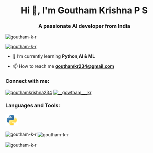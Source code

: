 <h1 align="center">Hi 👋, I'm Goutham Krishna P S</h1>
<h3 align="center">A passionate AI developer from India</h3>

<p align="left"> <img src="https://komarev.com/ghpvc/?username=goutham-k-r&label=Profile%20views&color=0e75b6&style=flat" alt="goutham-k-r" /> </p>

<p align="left"> <a href="https://github.com/ryo-ma/github-profile-trophy"><img src="https://github-profile-trophy.vercel.app/?username=goutham-k-r" alt="goutham-k-r" /></a> </p>

- 🌱 I’m currently learning **Python,AI & ML**

- 📫 How to reach me **gouthamkr234@gmail.com**

<h3 align="left">Connect with me:</h3>
<p align="left">
<a href="https://linkedin.com/in/gouthamkrishna234" target="blank"><img align="center" src="https://raw.githubusercontent.com/rahuldkjain/github-profile-readme-generator/master/src/images/icons/Social/linked-in-alt.svg" alt="gouthamkrishna234" height="30" width="40" /></a>
<a href="https://instagram.com/__gowtham___kr" target="blank"><img align="center" src="https://raw.githubusercontent.com/rahuldkjain/github-profile-readme-generator/master/src/images/icons/Social/instagram.svg" alt="__gowtham___kr" height="30" width="40" /></a>
</p>

<h3 align="left">Languages and Tools:</h3>
<p align="left"> <a href="https://www.python.org" target="_blank" rel="noreferrer"> <img src="https://raw.githubusercontent.com/devicons/devicon/master/icons/python/python-original.svg" alt="python" width="40" height="40"/> </a> </p>

<p><img align="left" src="https://github-readme-stats.vercel.app/api/top-langs?username=goutham-k-r&show_icons=true&locale=en&layout=compact" alt="goutham-k-r" /></p>

<p>&nbsp;<img align="center" src="https://github-readme-stats.vercel.app/api?username=goutham-k-r&show_icons=true&locale=en" alt="goutham-k-r" /></p>

<p><img align="center" src="https://github-readme-streak-stats.herokuapp.com/?user=goutham-k-r&" alt="goutham-k-r" /></p>
